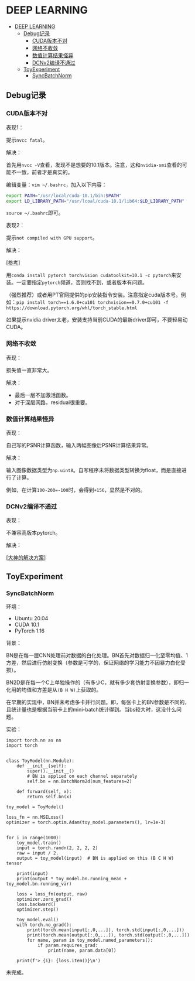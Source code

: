 # DEEP LEARNING

- [DEEP LEARNING](#deep-learning)
  - [Debug记录](#debug记录)
    - [CUDA版本不对](#cuda版本不对)
    - [网络不收敛](#网络不收敛)
    - [数值计算结果怪异](#数值计算结果怪异)
    - [DCNv2编译不通过](#dcnv2编译不通过)
  - [ToyExperiment](#toyexperiment)
    - [SyncBatchNorm](#syncbatchnorm)

## Debug记录

### CUDA版本不对

表现1：

提示`nvcc fatal`。

解决：

首先用`nvcc -V`查看，发现不是想要的10.1版本。注意，这和`nvidia-smi`查看的可能不一致，前者才是真实的。

编辑变量：`vim ~/.bashrc`，加入以下内容：

```bash
export PATH="/usr/local/cuda-10.1/bin:$PATH"
export LD_LIBRARY_PATH="/usr/lcoal/cuda-10.1/lib64:$LD_LIBRARY_PATH"
```

`source ~/.bashrc`即可。

表现2：

提示`not compiled with GPU support`。

解决：

[[参考]](https://zhuanlan.zhihu.com/p/93278639)

用`conda install pytorch torchvision cudatoolkit=10.1 -c pytorch`来安装。一定要指定`pytorch`频道，否则找不到，或者版本有问题。

（强烈推荐）或者用PT官网提供的pip安装指令安装。注意指定cuda版本号。例如：`pip install torch==1.6.0+cu101 torchvision==0.7.0+cu101 -f https://download.pytorch.org/whl/torch_stable.html`

如果提示nvidia driver太老，安装支持当前CUDA的最新driver即可，不要轻易动CUDA。

### 网络不收敛

表现：

损失值一直非常大。

解决：

- 最后一层不加激活函数。
- 对于深层网路，residual很重要。

### 数值计算结果怪异

表现：

自己写的PSNR计算函数，输入两幅图像后PSNR计算结果异常。

解决：

输入图像数据类型为`np.uint8`。自写程序未将数据类型转换为float，而是直接进行了计算。

例如，在计算`100-200=-100`时，会得到`+156`，显然是不对的。

### DCNv2编译不通过

表现：

不兼容高版本pytorch。

解决：

[[大神的解决方案]](https://github.com/open-mmlab/mmediting/issues/84)

## ToyExperiment

### SyncBatchNorm

环境：

- Ubuntu 20.04
- CUDA 10.1
- PyTorch 1.16

背景：

BN是在每一层CNN处理前对数据的白化处理。BN首先对数据归一化至零均值、1方差，然后进行仿射变换（参数是可学的，保证网络的学习能力不因暴力白化受损）。

BN2D是在每一个C上单独操作的（有多少C，就有多少套仿射变换参数），即归一化用的均值和方差是从`(B H W)`上获取的。

在早期的实现中，BN并未考虑多卡并行问题。即，每张卡上的BN参数是不同的，且统计量也是根据当前卡上的mini-batch统计得到。当bs较大时，这没什么问题。

实验：

```python3
import torch.nn as nn
import torch


class ToyModel(nn.Module):
    def __init__(self):
        super().__init__()
        # BN is applied on each channel separately
        self.bn = nn.BatchNorm2d(num_features=2)

    def forward(self, x):
        return self.bn(x)

toy_model = ToyModel()

loss_fn = nn.MSELoss()
optimizer = torch.optim.Adam(toy_model.parameters(), lr=1e-3)


for i in range(1000):
    toy_model.train()
    input = torch.randn(2, 2, 2, 2)
    raw = input / 2.
    output = toy_model(input)  # BN is applied on this (B C H W) tensor

    print(input)
    print(output * toy_model.bn.running_mean + toy_model.bn.running_var)

    loss = loss_fn(output, raw)
    optimizer.zero_grad()
    loss.backward()
    optimizer.step()

    toy_model.eval()
    with torch.no_grad():
        print(torch.mean(input[:,0,...]), torch.std(input[:,0,...]))
        print(torch.mean(output[:,0,...]), torch.std(output[:,0,...]))
        for name, param in toy_model.named_parameters():
            if param.requires_grad:
                print(name, param.data[0])

    print(f'> {i}: {loss.item()}\n')
```

未完成。
